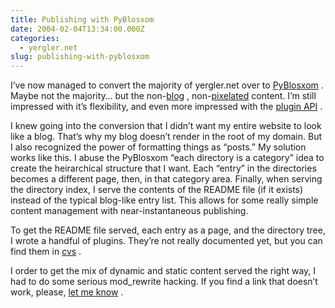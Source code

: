 ```yaml
---
title: Publishing with PyBlosxom
date: 2004-02-04T13:34:00.000Z
categories:
  - yergler.net
slug: publishing-with-pyblosxom
---
```

I’ve now managed to convert the majority of yergler.net over to [PyBlosxom][1] . Maybe not the majority… but the non-[blog][2] , non-[pixelated][3]  content. I’m still impressed with it’s flexibility, and even more impressed with the [plugin API][4] .

I knew going into the conversion that I didn’t want my entire website to look like a blog. That’s why my blog doesn’t render in the root of my domain. But I also recognized the power of formatting things as “posts.” My solution works like this. I abuse the PyBlosxom “each directory is a category” idea to create the heirarchical structure that I want. Each “entry” in the directories becomes a different page, then, in that category area. Finally, when serving the directory index, I serve the contents of the README file (if it exists) instead of the typical blog-like entry list. This allows for some really simple content management with near-instantaneous publishing.

To get the README file served, each entry as a page, and the directory tree, I wrote a handful of plugins. They’re not really documented yet, but you can find them in [cvs][5] .

I order to get the mix of dynamic and static content served the right way, I had to do some serious mod_rewrite hacking. If you find a link that doesn’t work, please, [let me know][6]  .



 [1]: http://roughingit.subtlehints.net/pyblosxom/
 [2]: /averages
 [3]: http://pixels.yergler.net
 [4]: http://roughingit.subtlehints.net/docs/public/ReadMeForPlugins-module.html
 [5]: http://yergler.net/cvs/viewcvs.cgi/pyblosxom/
 [6]: /contact
